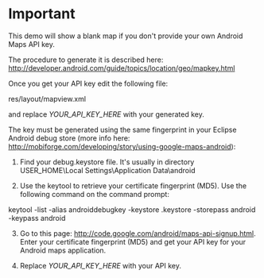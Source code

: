 # Important #

This demo will show a blank map if you don't provide your own Android Maps API key.

The procedure to generate it is described here:
http://developer.android.com/guide/topics/location/geo/mapkey.html

Once you get your API key edit the following file:

res/layout/mapview.xml

and replace _YOUR\_API\_KEY\_HERE_ with your generated key.

The key must be generated using the same fingerprint in your Eclipse Android debug store
(more info here: http://mobiforge.com/developing/story/using-google-maps-android):

1) Find your debug.keystore file. It's usually in directory USER\_HOME\Local Settings\Application Data\android

2) Use the keytool to retrieve your certificate fingerprint (MD5). Use the following command on the command prompt:

keytool -list -alias androiddebugkey -keystore .keystore -storepass android -keypass android

3) Go to this page: http://code.google.com/android/maps-api-signup.html. Enter your certificate fingerprint (MD5) and get your API key for your Android maps application.

4) Replace _YOUR\_API\_KEY\_HERE_ with your API key.